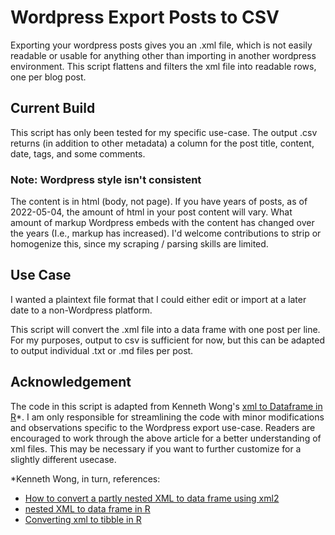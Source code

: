 # Wordpress Export Posts to CSV
Exporting your wordpress posts gives you an .xml file, which is not easily readable or usable for anything other than importing in another wordpress environment.
This script flattens and filters the xml file into readable rows, one per blog post.

## Current Build
This script has only been tested for my specific use-case. 
The output .csv returns (in addition to other metadata) a column for the post title, content, date, tags, and some comments. 

### Note: Wordpress style isn't consistent 
The content is in html (body, not page). If you have years of posts, as of 2022-05-04, the amount of html in your post content will vary. What amount of markup Wordpress embeds with the content has changed over the years (I.e., markup has increased). I'd welcome contributions to strip or homogenize this, since my scraping / parsing skills are limited.

## Use Case
I wanted a plaintext file format that I could either edit or import at a later date to a non-Wordpress platform. 

This script will convert the .xml file into a data frame with one post per line.
For my purposes, output to csv is sufficient for now, but this can be adapted to output individual .txt or .md files per post. 

## Acknowledgement
The code in this script is adapted from Kenneth Wong's [xml to Dataframe in R](https://urbandatapalette.com/post/2021-03-xml-dataframe-r/)*.
I am only responsible for streamlining the code with minor modifications and observations specific to the Wordpress export use-case.
Readers are encouraged to work through the above article for a better understanding of xml files. 
This may be necessary if you want to further customize for a slightly different usecase.

*Kenneth Wong, in turn, references:  
- [How to convert a partly nested XML to data frame using xml2](https://community.rstudio.com/t/how-to-convert-a-partly-nested-xml-to-data-frame-using-xml2/36705/2)
- [nested XML to data frame in R](https://stackoverflow.com/questions/47254923/nested-xml-to-data-frame-in-r)
- [Converting xml to tibble in R](https://megapteraphile.wordpress.com/2020/03/29/converting-xml-to-tibble-in-r/)
